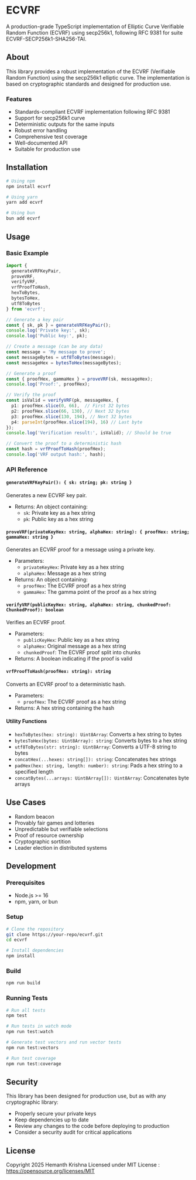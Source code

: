 # ECVRF

A production-grade TypeScript implementation of Elliptic Curve Verifiable Random Function (ECVRF) using secp256k1, following RFC 9381 for suite ECVRF-SECP256k1-SHA256-TAI.

## About

This library provides a robust implementation of the ECVRF (Verifiable Random Function) using the secp256k1 elliptic curve. The implementation is based on cryptographic standards and designed for production use.

### Features

- Standards-compliant ECVRF implementation following RFC 9381
- Support for secp256k1 curve
- Deterministic outputs for the same inputs
- Robust error handling
- Comprehensive test coverage
- Well-documented API
- Suitable for production use

## Installation

```bash
# Using npm
npm install ecvrf

# Using yarn
yarn add ecvrf

# Using bun
bun add ecvrf
```

## Usage

### Basic Example

```typescript
import { 
  generateVRFKeyPair, 
  proveVRF, 
  verifyVRF, 
  vrfProofToHash,
  hexToBytes,
  bytesToHex,
  utf8ToBytes 
} from 'ecvrf';

// Generate a key pair
const { sk, pk } = generateVRFKeyPair();
console.log('Private key:', sk);
console.log('Public key:', pk);

// Create a message (can be any data)
const message = 'My message to prove';
const messageBytes = utf8ToBytes(message);
const messageHex = bytesToHex(messageBytes);

// Generate a proof
const { proofHex, gammaHex } = proveVRF(sk, messageHex);
console.log('Proof:', proofHex);

// Verify the proof
const isValid = verifyVRF(pk, messageHex, {
  p1: proofHex.slice(0, 66),  // First 32 bytes
  p2: proofHex.slice(66, 130), // Next 32 bytes
  p3: proofHex.slice(130, 194), // Next 32 bytes
  p4: parseInt(proofHex.slice(194), 16) // Last byte
});
console.log('Verification result:', isValid); // Should be true

// Convert the proof to a deterministic hash
const hash = vrfProofToHash(proofHex);
console.log('VRF output hash:', hash);
```

### API Reference

#### `generateVRFKeyPair(): { sk: string; pk: string }`

Generates a new ECVRF key pair.

- Returns: An object containing:
  - `sk`: Private key as a hex string
  - `pk`: Public key as a hex string

#### `proveVRF(privateKeyHex: string, alphaHex: string): { proofHex: string; gammaHex: string }`

Generates an ECVRF proof for a message using a private key.

- Parameters:
  - `privateKeyHex`: Private key as a hex string
  - `alphaHex`: Message as a hex string
- Returns: An object containing:
  - `proofHex`: The ECVRF proof as a hex string
  - `gammaHex`: The gamma point of the proof as a hex string

#### `verifyVRF(publicKeyHex: string, alphaHex: string, chunkedProof: ChunkedProof): boolean`

Verifies an ECVRF proof.

- Parameters:
  - `publicKeyHex`: Public key as a hex string
  - `alphaHex`: Original message as a hex string
  - `chunkedProof`: The ECVRF proof split into chunks
- Returns: A boolean indicating if the proof is valid

#### `vrfProofToHash(proofHex: string): string`

Converts an ECVRF proof to a deterministic hash.

- Parameters:
  - `proofHex`: The ECVRF proof as a hex string
- Returns: A hex string containing the hash

#### Utility Functions

- `hexToBytes(hex: string): Uint8Array`: Converts a hex string to bytes
- `bytesToHex(bytes: Uint8Array): string`: Converts bytes to a hex string
- `utf8ToBytes(str: string): Uint8Array`: Converts a UTF-8 string to bytes
- `concatHex(...hexes: string[]): string`: Concatenates hex strings
- `padHex(hex: string, length: number): string`: Pads a hex string to a specified length
- `concatBytes(...arrays: Uint8Array[]): Uint8Array`: Concatenates byte arrays

## Use Cases

- Random beacon
- Provably fair games and lotteries
- Unpredictable but verifiable selections
- Proof of resource ownership
- Cryptographic sortition
- Leader election in distributed systems

## Development

### Prerequisites

- Node.js >= 16
- npm, yarn, or bun

### Setup

```bash
# Clone the repository
git clone https://your-repo/ecvrf.git
cd ecvrf

# Install dependencies
npm install
```

### Build

```bash
npm run build
```

### Running Tests

```bash
# Run all tests
npm test

# Run tests in watch mode
npm run test:watch

# Generate test vectors and run vector tests
npm run test:vectors

# Run test coverage
npm run test:coverage
```

## Security

This library has been designed for production use, but as with any cryptographic library:

- Properly secure your private keys
- Keep dependencies up to date
- Review any changes to the code before deploying to production
- Consider a security audit for critical applications

## License

Copyright 2025 Hemanth Krishna
Licensed under MIT License : https://opensource.org/licenses/MIT